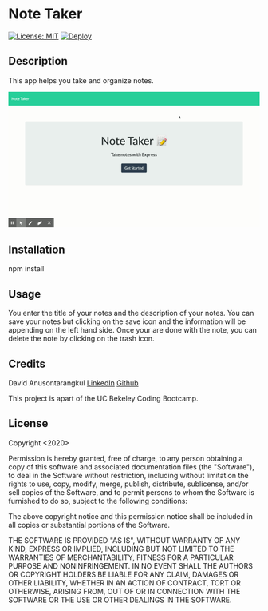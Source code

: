 # Note Taker

[![License: MIT](https://img.shields.io/badge/License-MIT-blue.svg)](https://opensource.org/licenses/MIT)
[![Deploy](https://www.herokucdn.com/deploy/button.svg)](https://note-taker-application-express.herokuapp.com/)

## Description

This app helps you take and organize notes.

![gif](./gif.gif)

## Installation

npm install

## Usage

You enter the title of your notes and the description of your notes. You can save your notes but clicking on the save icon and the information will be appending on the left hand side. Once your are done with the note, you can delete the note by clicking on the trash icon.

## Credits

David Anusontarangkul
[LinkedIn](https://www.linkedin.com/in/anusontarangkul/)
[Github](https://github.com/anusontarangkul)

This project is apart of the UC Bekeley Coding Bootcamp.

## License

Copyright <2020> <DavidAnusontarangkul>

Permission is hereby granted, free of charge, to any person obtaining a copy of this software and associated documentation files (the "Software"), to deal in the Software without restriction, including without limitation the rights to use, copy, modify, merge, publish, distribute, sublicense, and/or sell copies of the Software, and to permit persons to whom the Software is furnished to do so, subject to the following conditions:

The above copyright notice and this permission notice shall be included in all copies or substantial portions of the Software.

THE SOFTWARE IS PROVIDED "AS IS", WITHOUT WARRANTY OF ANY KIND, EXPRESS OR IMPLIED, INCLUDING BUT NOT LIMITED TO THE WARRANTIES OF MERCHANTABILITY, FITNESS FOR A PARTICULAR PURPOSE AND NONINFRINGEMENT. IN NO EVENT SHALL THE AUTHORS OR COPYRIGHT HOLDERS BE LIABLE FOR ANY CLAIM, DAMAGES OR OTHER LIABILITY, WHETHER IN AN ACTION OF CONTRACT, TORT OR OTHERWISE, ARISING FROM, OUT OF OR IN CONNECTION WITH THE SOFTWARE OR THE USE OR OTHER DEALINGS IN THE SOFTWARE.
